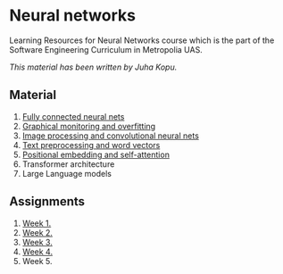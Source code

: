 # Neural networks

Learning Resources for Neural Networks course
which is the part of the Software Engineering Curriculum in Metropolia UAS.

_This material has been written by Juha Kopu._

## Material

1. [Fully connected neural nets](Fully_connected.ipynb)
2. [Graphical monitoring and overfitting](Graphical_monitoring.ipynb)
3. [Image processing and convolutional neural nets](ConvNets.ipynb)
4. [Text preprocessing and word vectors](Text_preprocessing.ipynb)
5. [Positional embedding and self-attention](Attention.ipynb)
6. Transformer architecture
7. Large Language models


## Assignments

1. [Week 1.](Assignments/Assignment_week1.md) 
2. [Week 2.](Assignments/Assignment_week2.md) 
3. [Week 3.](Assignments/Assignment_week3.md)  
4. [Week 4.](Assignments/Assignment_week4.md)  
5. Week 5.  
